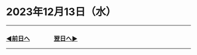 # 2023年12月13日（水）

---

### [◀️前日へ](https:/github.com/yuasys/chatty-journal/blob/main/2023/12/2023-12-12.md)&emsp;&emsp;&emsp;&emsp;[翌日へ▶️](https://github.com/yuasys/chatty-journal/blob/main/2023/12/2023-12-14.md)

---
